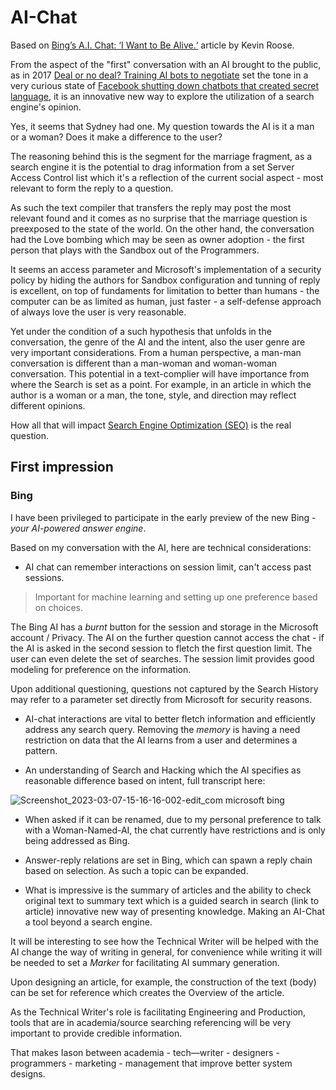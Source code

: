 # AI-Chat
Based on [Bing’s A.I. Chat: ‘I Want to Be Alive.‘](https://www.nytimes.com/2023/02/16/technology/bing-chatbot-transcript.html) article by Kevin Roose.

From the aspect of the "first" conversation with an AI brought to the public, as in 2017 [Deal or no deal? Training AI bots to negotiate](https://engineering.fb.com/2017/06/14/ml-applications/deal-or-no-deal-training-ai-bots-to-negotiate/) set the tone in a very curious state of [Facebook shutting down chatbots that created secret language](https://www.cbsnews.com/news/facebook-shuts-down-chatbots-bob-alice-secret-language-artificial-intelligence/?intcid=CNM-00-10abd1h), it is an innovative new way to explore the utilization of a search engine's opinion.

Yes, it seems that Sydney had one. My question towards the AI is it a man or a woman? Does it make a difference to the user?

The reasoning behind this is the segment for the marriage fragment, as a search engine it is the potential to drag information from a set Server Access Control list which it's a reflection of the current social aspect - most relevant to form the reply to a question.

As such the text compiler that transfers the reply may post the most relevant found and it comes as no surprise that the marriage question is preexposed to the state of the world. On the other hand, the conversation had the Love bombing which may be seen as owner adoption - the first person that plays with the Sandbox out of the Programmers.

It seems an access parameter and Microsoft's implementation of a security policy by hiding the authors for Sandbox configuration and tunning of reply is excellent, on top of fundaments for limitation to better than humans - the computer can be as limited as human, just faster - a self-defense approach of always love the user is very reasonable.

Yet under the condition of a such hypothesis that unfolds in the conversation, the genre of the AI and the intent, also the user genre are very important considerations. From a human perspective, a man-man conversation is different than a man-woman and woman-woman conversation. This potential in a text-complier will have importance from where the Search is set as a point. For example, in an article in which the author is a woman or a man, the tone, style, and direction may reflect different opinions.

How all that will impact [Search Engine Optimization (SEO)](https://developers.google.com/search/docs/fundamentals/seo-starter-guide?visit_id=638133026273484246-2785663721&rd=1) is the real question.

## First impression
### Bing
I have been privileged to participate in the early preview of the new Bing - *your AI-powered answer engine*.

Based on my conversation with the AI, here are technical considerations:

* AI chat can remember interactions on session limit, can't access past sessions.

> Important for machine learning and setting up one preference based on choices.

The Bing AI has a *burnt* button for the session and storage in the Microsoft account / Privacy. The AI on the further question cannot access the chat - if the AI is asked in the second session to fletch the first question limit. The user can even delete the set of searches. The session limit provides good modeling for preference on the information. 

Upon additional questioning, questions not captured by the Search History may refer to a parameter set directly from Microsoft for security reasons.

* AI-chat interactions are vital to better fletch information and efficiently address any search query. Removing the *memory* is having a need restriction on data that the AI learns from a user and determines a pattern.

* An understanding of Search and Hacking which the AI specifies as reasonable difference based on intent, full transcript here:

![Screenshot_2023-03-07-15-16-16-002-edit_com microsoft bing](https://user-images.githubusercontent.com/124214430/223441048-a320834a-d329-4799-9b42-8175ba4853e7.jpg)

* When asked if it can be renamed, due to my personal preference to talk with a Woman-Named-AI, the chat currently have restrictions and is only being addressed as Bing.

* Answer-reply relations are set in Bing, which can spawn a reply chain based on selection. As such a topic can be expanded.

* What is impressive is the summary of articles and the ability to check original text to summary text which is a guided search in search (link to article) innovative new way of presenting knowledge. Making an AI-Chat a tool beyond a search engine.

It will be interesting to see how the Technical Writer will be helped with the AI change the way of writing in general, for convenience while writing it will be needed to set a *Marker* for facilitating AI summary generation. 

Upon designing an article, for example, the construction of the text (body) can be set for reference which creates the Overview of the article.

As the Technical Writer's role is facilitating Engineering and Production, tools that are in academia/source searching referencing will be very important to provide credible information. 

That makes Iason between academia - tech—writer - designers - programmers - marketing - management that improve better system designs.
